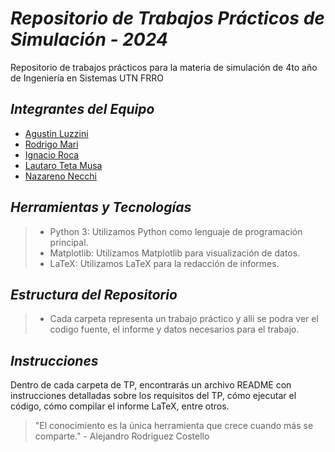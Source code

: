 
# ***Repositorio de Trabajos Prácticos de Simulación - 2024***
Repositorio de trabajos prácticos para la materia de simulación de 4to año de Ingeniería en Sistemas UTN FRRO

## *Integrantes del Equipo*
- [Agustin Luzzini](https://github.com/agus32)
- [Rodrigo Mari](https://github.com/RodrigoMari)
- [Ignacio Roca](https://github.com/RocaIgnacio1)
- [Lautaro Teta Musa](https://github.com/Lautarotetamusa)
- [Nazareno Necchi](https://github.com/nazanecchi)

## *Herramientas y Tecnologías*
> + Python 3: Utilizamos Python como lenguaje de programación principal.
> + Matplotlib: Utilizamos Matplotlib para visualización de datos.
> + LaTeX: Utilizamos LaTeX para la redacción de informes.

## *Estructura del Repositorio*
> + Cada carpeta representa un trabajo práctico y alli se podra ver el codigo fuente, el informe y datos necesarios para el trabajo.

## *Instrucciones*
Dentro de cada carpeta de TP, encontrarás un archivo README con instrucciones detalladas sobre los requisitos del TP, cómo ejecutar el código, cómo compilar el informe LaTeX, entre otros.

> "El conocimiento es la única herramienta que crece cuando más se comparte." - Alejandro Rodriguez Costello
